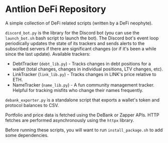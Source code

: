 # Antlion DeFi Repository
A simple collection of DeFi related scripts (written by a DeFi neophyte).

`discord_bot.py` is the library for the Discord bot (you can use the `launch_bot.sh` bash script to launch the bot). The Discord bot's event loop periodically updates the state of its trackers and sends alerts to the subscribed servers if there are significant changes (or if it's been a while since the last update). Available trackers:
* DebtTracker (`debt_lib.py`) - Tracks changes in debt positions for a wallet (total changes, changes in individual positions, LTV changes, etc).
* LinkTracker (`link_lib.py`) - Tracks changes in LINK's price relative to ETH.
* NameTracker (`name_lib.py`) - A fun community management tracker. Helpful for tracking misfits who change their names frequently.

`debank_exporter.py` is a standalone script that exports a wallet's token and protocol balances to CSV.

Portfolio and price data is fetched using the DeBank or Zapper APIs. HTTP fetches are performed asynchronously using the `httpx` library.

Before running these scripts, you will want to run `install_package.sh` to add some dependencies.
